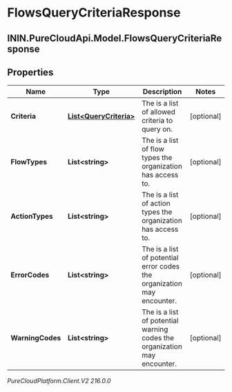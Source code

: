 # FlowsQueryCriteriaResponse

## ININ.PureCloudApi.Model.FlowsQueryCriteriaResponse

## Properties

|Name | Type | Description | Notes|
|------------ | ------------- | ------------- | -------------|
| **Criteria** | [**List&lt;QueryCriteria&gt;**](QueryCriteria) | The is a list of allowed criteria to query on. | [optional] |
| **FlowTypes** | **List&lt;string&gt;** | The is a list of flow types the organization has access to. | [optional] |
| **ActionTypes** | **List&lt;string&gt;** | The is a list of action types the organization has access to. | [optional] |
| **ErrorCodes** | **List&lt;string&gt;** | The is a list of potential error codes the organization may encounter. | [optional] |
| **WarningCodes** | **List&lt;string&gt;** | The is a list of potential warning codes the organization may encounter. | [optional] |



_PureCloudPlatform.Client.V2 216.0.0_
